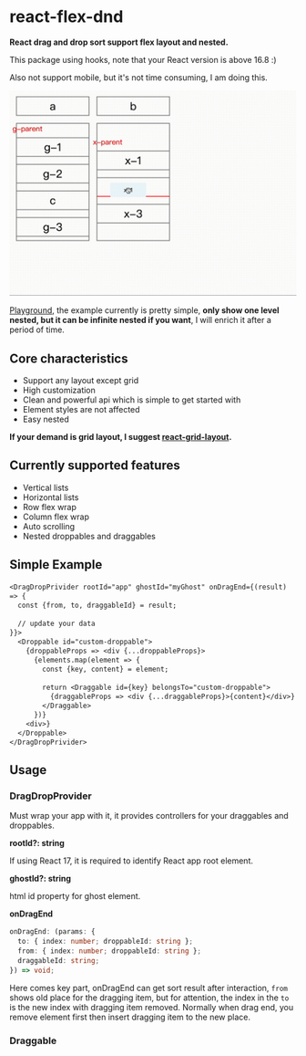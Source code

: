 # react-flex-dnd

**React drag and drop sort support flex layout and nested.**

This package using hooks, note that your React version is above 16.8 :)

Also not support mobile, but it's not time consuming, I am doing this.

![example](./assets/example.gif)

[Playground](https://asweallcan.github.io/react-flex-dnd), the example currently is pretty simple, **only show one level nested, but it can be infinite nested if you want**, I will enrich it after a period of time.

## Core characteristics

- Support any layout except grid
- High customization
- Clean and powerful api which is simple to get started with
- Element styles are not affected
- Easy nested

**If your demand is grid layout, I suggest [react-grid-layout](https://github.com/react-grid-layout/react-grid-layout).**

## Currently supported features

- Vertical lists
- Horizontal lists
- Row flex wrap
- Column flex wrap
- Auto scrolling
- Nested droppables and draggables

## Simple Example

```tsx
<DragDropPrivider rootId="app" ghostId="myGhost" onDragEnd={(result) => {
  const {from, to, draggableId} = result;

  // update your data
}}>
  <Droppable id="custom-droppable">
    {droppableProps => <div {...droppableProps}>
      {elements.map(element => {
        const {key, content} = element;

        return <Draggable id={key} belongsTo="custom-droppable">
          {draggableProps => <div {...draggableProps}>{content}</div>}
        </Draggable>
      })}
    <div>}
  </Droppable>
</DragDropPrivider>
```

## Usage

### DragDropProvider

Must wrap your app with it, it provides controllers for your draggables and droppables.

**rootId?: string**

If using React 17, it is required to identify React app root element.

**ghostId?: string**

html id property for ghost element.

**onDragEnd**

```typescript
onDragEnd: (params: {
  to: { index: number; droppableId: string };
  from: { index: number; droppableId: string };
  draggableId: string;
}) => void;
```

Here comes key part, onDragEnd can get sort result after interaction, `from` shows old place for the dragging item, but for attention, the index in the `to` is the new index with dragging item removed. Normally when drag end, you remove element first then insert dragging item to the new place.

### Draggable

